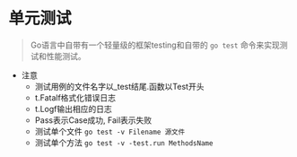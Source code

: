 # 单元测试
> Go语言中自带有一个轻量级的框架testing和自带的 `go test` 命令来实现测试和性能测试。

- 注意
  - 测试用例的文件名字以_test结尾.函数以Test开头
  - t.Fatalf格式化错误日志
  - t.Logf输出相应的日志
  - Pass表示Case成功, Fail表示失败
  - 测试单个文件 `go test -v Filename 源文件`
  - 测试单个方法 `go test -v -test.run MethodsName`
    

